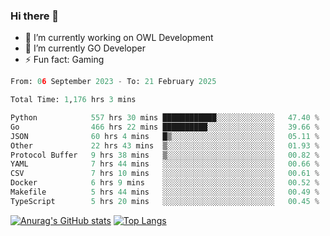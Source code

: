 ### Hi there 👋 

- 🔭 I’m currently working on OWL Development
- 🌱 I’m currently GO Developer
-  ⚡ Fun fact: Gaming
  
  <!--
- 👯 I’m looking to collaborate on ...
- 🤔 I’m looking for help with ...
- 💬 Ask me about ...
- 📫 How to reach me: ...
- 😄 Pronouns: ...
-->

<!--START_SECTION:waka-->

```python
From: 06 September 2023 - To: 21 February 2025

Total Time: 1,176 hrs 3 mins

Python            557 hrs 30 mins ████████████░░░░░░░░░░░░░   47.40 %
Go                466 hrs 22 mins ██████████░░░░░░░░░░░░░░░   39.66 %
JSON              60 hrs 4 mins   █▒░░░░░░░░░░░░░░░░░░░░░░░   05.11 %
Other             22 hrs 43 mins  ▒░░░░░░░░░░░░░░░░░░░░░░░░   01.93 %
Protocol Buffer   9 hrs 38 mins   ▒░░░░░░░░░░░░░░░░░░░░░░░░   00.82 %
YAML              7 hrs 44 mins   ░░░░░░░░░░░░░░░░░░░░░░░░░   00.66 %
CSV               7 hrs 10 mins   ░░░░░░░░░░░░░░░░░░░░░░░░░   00.61 %
Docker            6 hrs 9 mins    ░░░░░░░░░░░░░░░░░░░░░░░░░   00.52 %
Makefile          5 hrs 44 mins   ░░░░░░░░░░░░░░░░░░░░░░░░░   00.49 %
TypeScript        5 hrs 20 mins   ░░░░░░░░░░░░░░░░░░░░░░░░░   00.45 %
```

<!--END_SECTION:waka-->

[![Anurag's GitHub stats](https://github-readme-stats.vercel.app/api?username=aebalz&show_icons=true&theme=codeSTACKr)](https://github.com/anuraghazra/github-readme-stats)
[![Top Langs](https://github-readme-stats.vercel.app/api/top-langs/?username=aebalz&layout=compact&card_width=350&theme=codeSTACKr)](https://github.com/anuraghazra/github-readme-stats)
<!-- [![Readme Card](https://github-readme-stats.vercel.app/api/pin/?username=aebalz&repo=go-gin-gone&show_owner=true)](https://github.com/anuraghazra/github-readme-stats)-->

